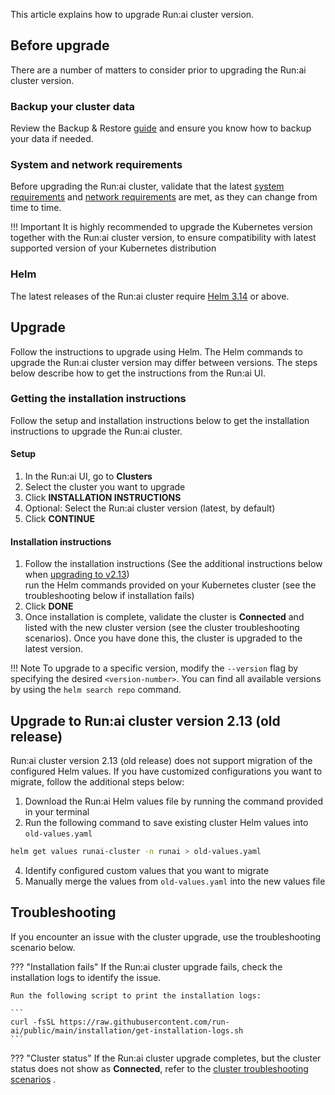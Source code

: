This article explains how to upgrade Run:ai cluster version.

## Before upgrade

There are a number of matters to consider prior to upgrading the Run:ai cluster version.

### Backup your cluster data

Review the Backup & Restore [guide](././admin/config/dr.md) and ensure you know how to backup your data if needed.

### System and network requirements

Before upgrading the Run:ai cluster, validate that the latest [system requirements](./cluster-prerequisites.md) and [network requirements](./network-req.md) are met, as they can change from time to time.

!!! Important
    It is highly recommended to upgrade the Kubernetes version together with the Run:ai cluster version, to ensure compatibility with latest supported version of your Kubernetes distribution

### Helm

The latest releases of the Run:ai cluster require [Helm 3.14](https://helm.sh/docs/helm/helm_install/) or above.

## Upgrade

Follow the instructions to upgrade using Helm. The Helm commands to upgrade the Run:ai cluster version may differ between versions. The steps below describe how to get the instructions from the Run:ai UI.

### Getting the installation instructions

Follow the setup and installation instructions below to get the installation instructions to upgrade the Run:ai cluster.

#### Setup

1. In the Run:ai UI, go to **Clusters**  
2. Select the cluster you want to upgrade  
3. Click **INSTALLATION INSTRUCTIONS**  
4. Optional: Select the Run:ai cluster version (latest, by default)  
5. Click **CONTINUE**

#### Installation instructions

1. Follow the installation instructions (See the additional instructions below when [upgrading to v2.13](#upgrade-to-runai-cluster-version-213-old-release))  
   run the Helm commands provided on your Kubernetes cluster (see the troubleshooting below if installation fails)  
2. Click **DONE**  
3. Once installation is complete, validate the cluster is **Connected** and listed with the new cluster version (see the cluster troubleshooting scenarios). Once you have done this, the cluster is upgraded to the latest version.

!!! Note
    To upgrade to a specific version, modify the `--version` flag by specifying the desired `<version-number>`. You can find all available versions by using the `helm search repo` command.

## Upgrade to Run:ai cluster version 2.13 (old release)

Run:ai cluster version 2.13 (old release) does not support migration of the configured Helm values. If you have customized configurations you want to migrate, follow the additional steps below:

1. Download the Run:ai Helm values file by running the command provided in your terminal  
2. Run the following command to save existing cluster Helm values into `old-values.yaml`

``` bash
helm get values runai-cluster -n runai > old-values.yaml
```

4.   
   Identify configured custom values that you want to migrate  
5. Manually merge the values from `old-values.yaml` into the new values file

## Troubleshooting

If you encounter an issue with the cluster upgrade, use the troubleshooting scenario below.

??? "Installation fails"
    If the Run:ai cluster upgrade fails, check the installation logs to identify the issue.

    Run the following script to print the installation logs:

    ```
    curl -fsSL https://raw.githubusercontent.com/run-ai/public/main/installation/get-installation-logs.sh
    ```

??? "Cluster status"
    If the Run:ai cluster upgrade completes, but the cluster status does not show as **Connected**, refer to the [cluster troubleshooting scenarios](../../config/clusters.md#troubleshooting)
. 

